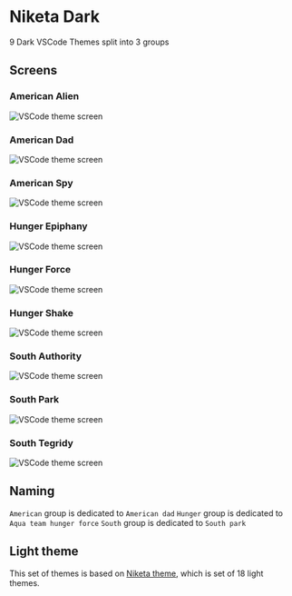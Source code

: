 # Niketa Dark

9 Dark VSCode Themes split into 3 groups

## Screens

### American Alien

![VSCode theme screen](https://github.com/selfrefactor/niketa-themes/blob/master/packages/niketa_dark/screens/american.alien.png?raw=true)

### American Dad

![VSCode theme screen](https://github.com/selfrefactor/niketa-themes/blob/master/packages/niketa_dark/screens/american.dad.png?raw=true)

### American Spy

![VSCode theme screen](https://github.com/selfrefactor/niketa-themes/blob/master/packages/niketa_dark/screens/american.spy.png?raw=true)

### Hunger Epiphany

![VSCode theme screen](https://github.com/selfrefactor/niketa-themes/blob/master/packages/niketa_dark/screens/hunger.epiphany.png?raw=true)

### Hunger Force

![VSCode theme screen](https://github.com/selfrefactor/niketa-themes/blob/master/packages/niketa_dark/screens/hunger.force.png?raw=true)

### Hunger Shake

![VSCode theme screen](https://github.com/selfrefactor/niketa-themes/blob/master/packages/niketa_dark/screens/hunger.shake.png?raw=true)

### South Authority

![VSCode theme screen](https://github.com/selfrefactor/niketa-themes/blob/master/packages/niketa_dark/screens/south.authority.png?raw=true)

### South Park

![VSCode theme screen](https://github.com/selfrefactor/niketa-themes/blob/master/packages/niketa_dark/screens/south.park.png?raw=true)

### South Tegridy

![VSCode theme screen](https://github.com/selfrefactor/niketa-themes/blob/master/packages/niketa_dark/screens/south.tegridy.png?raw=true)

## Naming

`American` group is dedicated to `American dad`
`Hunger` group is dedicated to `Aqua team hunger force`
`South` group is dedicated to `South park`

## Light theme

This set of themes is based on [Niketa theme](https://marketplace.visualstudio.com/items?itemName=selfrefactor.Niketa-theme), which is set of 18 light themes.

